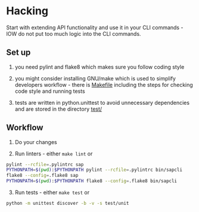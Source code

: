 # Hacking

Start with extending API functionality and use it in your CLI commands - IOW do
not put too much logic into the CLI commands.

## Set up

1. you need pylint and flake8 which makes sure you follow coding style

2. you might consider installing GNU/make which is used to simplify developers
   workflow - there is [Makefile](Makefile) including the steps for checking
   code style and running tests

3. tests are written in python.unittest to avoid unnecessary dependencies and
   are stored in the directory [test/](test/)

## Workflow

1. Do your changes

2. Run linters - either `make lint` or

```bash
pylint --rcfile=.pylintrc sap
PYTHONPATH=$(pwd):$PYTHONPATH pylint --rcfile=.pylintrc bin/sapcli
flake8 --config=.flake8 sap
PYTHONPATH=$(pwd):$PYTHONPATH flake8 --config=.flake8 bin/sapcli
```

3. Run tests - either `make test` or

```bash
python -m unittest discover -b -v -s test/unit
```
